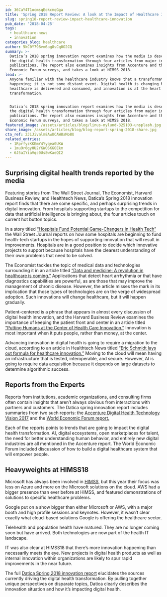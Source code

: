 ```yaml
---
id: 36CaY4T1ocmsqEokcmqGga
title: 'Spring 2018 Report Review: A look at the Impact of Healthcare Innovation'
slug: spring18-report-review-impact-healthcare-innovation
pub_date: '2018-04-25'
tags:
  - healthcare-news
  - innovation
categories_blog: healthcare
author: 5kC0Y798vm6ag8sCq0O2CQ
summary: >-
  Datica’s 2018 spring innovation report examines how the media is describing
  the digital health transformation through four articles from major industry
  publications. The report also examines insights from Accenture and the World
  Economic Forum surveys, and takes a look at HIMSS 2018. 
lead: >-
  Anyone familiar with the healthcare industry knows that a transformation is
  happening; it is not some distant event. Digital health is changing how
  healthcare is delivered and consumed, and innovation is at the heart of the
  transformation. 


  Datica’s 2018 spring innovation report examines how the media is describing
  the digital health transformation through four articles from major industry
  publications. The report also examines insights from Accenture and the World
  Economic Forum surveys, and takes a look at HIMSS 2018. 
featured_image: /assets/articles/blog/linus-nylund-325103-unsplash.jpg
share_image: /assets/articles/blog/blog-report-spring-2018-share.jpg
cta_ref: 2JiJivalm8AwUCAW8aMo8U
related_entries:
  - 1RprfyzKKEmY4Yyqea0UKW
  - 1mu9r0gy0U2YKWOSKGOEkm
  - 6J5aIYiaVqc0Us8wKaeQI2
---
```

## Surprising digital health trends reported by the media

Featuring stories from The Wall Street Journal, The Economist, Harvard Business Review, and Healthtech News, Datica’s Spring 2018 innovation report finds that there are some specific, and perhaps surprising trends in digital innovation. From hospitals supporting startups to the competition for data that artificial intelligence is bringing about, the four articles touch on current hot button topics. 

In a story titled [“Hospitals Fund Potential Game-Changers in Health Tech”](https://www.wsj.com/articles/hospitals-vie-to-fund-a-health-tech-breakthrough-1520430189) the Wall Street Journal reports on how some hospitals are beginning to fund health-tech startups in the hopes of supporting innovation that will result in improvements. Hospitals are in a good position to decide which innovative projects to support because hospitals have the clearest understanding of their own problems that need to be solved. 

The Economist tackles the topic of medical data and technologies surrounding it in an article titled [“Data and medicine: A revolution in healthcare is coming.”](https://www.economist.com/news/leaders/21736138-welcome-doctor-you-revolution-health-care-coming) Applications that detect heart arrhythmia or that have diagnostics capabilities are powerful, as are those that may improve the management of chronic disease. However, the article misses the mark in its implication that those types of technologies are on the verge of widespread adoption. Such innovations will change healthcare, but it will happen gradually. 

Patient-centered is a phrase that appears in almost every discussion of digital health innovation, and the Harvard Business Review examines the importance of keeping the patient front and center in an article titled [“Putting Humans at the Center of Health Care Innovation.”](https://hbr.org/2018/03/putting-humans-at-the-center-of-health-care-innovation) Innovation is most important when it puts people, rather than money, at the center. 

Advancing innovation in digital health is going to require a migration to the cloud, according to an article in Healthtech News titled [“Eric Schmidt lays out formula for healthcare innovation.”](http://www.healthcareitnews.com/news/eric-schmidt-lays-out-formula-healthcare-innovation) Moving to the cloud will mean having an infrastructure that is tested, interoperable, and secure. However, AI is going to require data acquisition because it depends on large datasets to determine algorithmic success. 

## Reports from the Experts

Reports from institutions, academic organizations, and consulting firms often contain insights that aren’t always obvious from interactions with partners and customers. The Datica spring innovation report includes summaries from two such reports: the [Accenture Digital Health Technology Vision 2017](https://www.accenture.com/us-en/insight-digital-health-tech-vision-2017) and the [World Economic Forum report.](http://reports.weforum.org/digital-transformation/healthcare-building-a-digital-healthcare-system/) 

Each of the reports points to trends that are going to impact the digital health transformation. AI, digital ecosystems, open marketplaces for talent, the need for better understanding human behavior, and entirely new digital industries are all mentioned in the Accenture report. The World Economic Forum included discussion of how to build a digital healthcare system that will empower people. 

## Heavyweights at HIMSS18

Microsoft has always been involved in [HIMSS](https://datica.com/blog/himss18-recap-invasion-major-tech-providers/), but this year their focus was less on Azure and more on the Microsoft solutions on the cloud. AWS had a bigger presence than ever before at HIMSS, and featured demonstrations of solutions to specific healthcare problems. 

Google put on a show bigger than either Microsoft or AWS, with a major booth and high profile sessions and keynotes. However, it wasn’t clear exactly what cloud-based solutions Google is offering the healthcare sector. 

Telehealth and population health have matured. They are no longer coming soon but have arrived. Both technologies are now part of the health IT landscape. 

IT was also clear at HIMSS18 that there’s more innovation happening than necessarily meets the eye. New projects in digital health products as well as internal innovation within organizations are likely to spur rapid improvements in the near future. 

The full [Datica Spring 2018 innovation report](https://datica.com/innovation/report-q1-2018-digital-health-transformation/) elucidates the sources currently driving the digital health transformation. By pulling together unique perspectives on disparate topics, Datica clearly describes the innovation situation and how it’s impacting digital health. 					

  